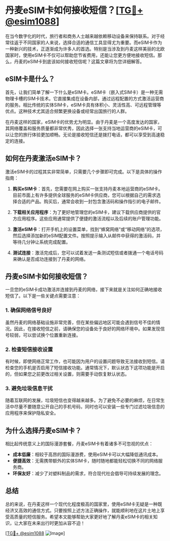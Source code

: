 # 丹麦eSIM卡如何接收短信？[[TG💪+ @esim1088](https://t.me/s/esim1088)]

在当今数字化的时代，旅行者和商务人士越来越依赖移动设备来保持联系。对于经常往返于不同国家的人来说，选择合适的通信工具显得尤为重要。而eSIM卡作为一种新兴的技术，正逐渐成为许多人的首选。特别是当涉及到丹麦这样美丽的北欧国家时，使用eSIM卡不仅可以帮助您节省费用，还能让您更方便地接收短信。那么，丹麦的eSIM卡到底该如何接收短信呢？这篇文章将为您详细解答。

## eSIM卡是什么？

首先，让我们简单了解一下什么是eSIM卡。eSIM卡（嵌入式SIM卡）是一种无需物理卡槽的SIM卡技术。它直接集成在设备内部，通过远程配置的方式激活运营商的服务。相比传统的实体SIM卡，eSIM卡具有体积小、灵活性高、可远程管理等优点。这种技术尤其适合频繁更换设备或经常出国旅行的人群。

在丹麦这样的国家，eSIM卡的优势尤为明显。由于丹麦是一个高度发达的国家，其网络覆盖和服务质量都非常优秀，因此选择一张支持当地运营商的eSIM卡，可以让您的旅行体验更加顺畅。无论是接收短信还是拨打电话，都可以享受到高速稳定的连接。

## 如何在丹麦激活eSIM卡？

激活eSIM卡的过程其实非常简单，只需要几个步骤即可完成。以下是具体的操作指南：

1. **购买eSIM卡**：首先，您需要在网上购买一张支持丹麦本地运营商的eSIM卡。目前市面上有许多提供全球服务的eSIM卡供应商，您可以根据自己的需求选择合适的产品。购买后，通常会收到一封包含激活码和操作指引的电子邮件。

2. **下载相关应用程序**：为了更好地管理您的eSIM卡，建议下载供应商提供的官方应用程序。这些应用通常提供了便捷的激活流程以及后续的账户管理功能。

3. **激活eSIM卡**：打开手机上的设置菜单，找到“蜂窝网络”或“移动网络”的选项，然后选择添加新的eSIM配置文件。按照提示输入从邮件中获得的激活码，并等待几分钟让系统完成配置。

4. **测试连接**：激活完成后，您可以试着发送一条测试短信或者拨通一个电话号码来确认是否成功连接到了丹麦的网络。

## 丹麦eSIM卡如何接收短信？

一旦您的eSIM卡成功激活并连接到丹麦的网络，接下来就是关注如何正确地接收短信了。以下是一些关键点需要注意：

### 1. 确保网络信号良好

虽然丹麦的网络基础设施非常完善，但在某些偏远地区可能会遇到信号不佳的情况。因此，在接收短信之前，请确保您的设备处于良好的网络环境中。如果发现信号较弱，可以尝试换个位置重新连接。

### 2. 检查短信接收设置

有时候，即使网络正常工作，也可能因为用户的设置问题导致无法接收到短信。请检查您的手机是否启用了短信接收功能。通常情况下，默认状态下这项功能是开启的，但如果您之前更改过相关设置，则需要手动恢复默认状态。

### 3. 避免垃圾信息干扰

随着互联网的发展，垃圾短信也变得越来越多。为了避免不必要的麻烦，在日常生活中尽量不要随意公开自己的手机号码，同时也可以安装一些专门过滤垃圾信息的应用程序来保护隐私安全。

## 为什么选择丹麦eSIM卡？

相比起传统意义上的国际漫游套餐，丹麦eSIM卡有着诸多不可忽视的优点：

- **成本低廉**：相较于高昂的国际漫游费，使用eSIM卡可以大幅降低通讯成本。
- **便捷高效**：无需携带额外的实体SIM卡，随时随地都能轻松切换不同的网络服务商。
- **环保友好**：减少了对塑料制品的需求，符合现代社会倡导可持续发展的理念。

## 总结

总的来说，在丹麦这样一个现代化程度极高的国家里，使用eSIM卡无疑是一种既经济又高效的通信方式。只要按照上述方法正确操作，就能顺利地在这片土地上享受高质量的短信服务。希望本文能够帮助大家更好地了解丹麦eSIM卡的相关知识，让大家在未来出行时更加从容不迫！

[[TG💪+ @esim1088](https://t.me/s/esim1088) ![Image](https://i.postimg.cc/4NQfJmqS/Snipaste-2025-05-13-00-14-12.png)]